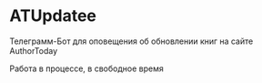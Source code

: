 # ATUpdatee

Телеграмм-Бот для оповещения об обновлении книг на сайте AuthorToday


Работа в процессе, в свободное время
